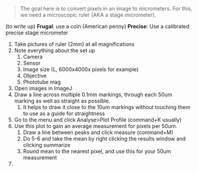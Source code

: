 > The goal here is to convert pixels in an image to micrometers. For this, we need a microscopic ruler (AKA a stage micrometer).

(to write up)
**Frugal**: use a coin (American penny)
**Precise**: Use a calibrated precise stage micrometer


1. Take pictures of ruler (2mm) at all magnifications
2. Note everything about the set up
	1. Camera
	2. Sensor
	3. Image size (L, 6000x4000x pixels for example)
	4. Objective
	5. Phototube mag
3. Open images in ImageJ
4. Draw a line across multiple 0.1mm markings, through each 50um marking as well as straight as possible.
	1. It helps to draw it close to the 10um markings without touching them to use as a guide for straightness
5. Go to the menu and click Analyse>Plot Profile (command+K usually)
6. Use this plot to gain an average measurement for pixels per 50um.
	1. Draw a line between peaks and click measure (command+M)
	2. Do 5-6 and take the mean by right clicking the results window and clicking summarize
	3. Round mean to the nearest pixel, and use this for your 50um measurement
7.
